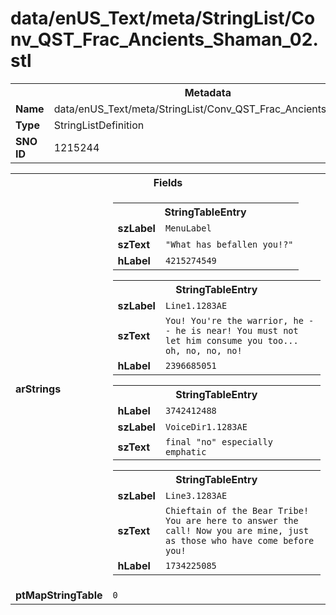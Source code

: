 <h1>data/enUS_Text/meta/StringList/Conv_QST_Frac_Ancients_Shaman_02.stl</h1><table><tr><th colspan="100%">Metadata</th></tr><tr><td><b>Name</b></td><td>data/enUS_Text/meta/StringList/Conv_QST_Frac_Ancients_Shaman_02.stl</td></tr><tr><td><b>Type</b></td><td>StringListDefinition</td></tr><tr><td><b>SNO ID</b></td><td>1215244</td></tr></table>

<table><tr><th colspan="100%">Fields</th></tr><tr><td><b>arStrings</b></td><td><table><tr><th colspan="100%">StringTableEntry</th></tr><tr><td><b>szLabel</b></td><td><code>MenuLabel</code></td></tr><tr><td><b>szText</b></td><td><code>"What has befallen you!?"</code></td></tr><tr><td><b>hLabel</b></td><td><code>4215274549</code></td></tr></table>


<table><tr><th colspan="100%">StringTableEntry</th></tr><tr><td><b>szLabel</b></td><td><code>Line1.1283AE</code></td></tr><tr><td><b>szText</b></td><td><code>You! You're the warrior, he -- he is near! You must not let him consume you too... oh, no, no, no!</code></td></tr><tr><td><b>hLabel</b></td><td><code>2396685051</code></td></tr></table>


<table><tr><th colspan="100%">StringTableEntry</th></tr><tr><td><b>hLabel</b></td><td><code>3742412488</code></td></tr><tr><td><b>szLabel</b></td><td><code>VoiceDir1.1283AE</code></td></tr><tr><td><b>szText</b></td><td><code>final "no" especially emphatic</code></td></tr></table>


<table><tr><th colspan="100%">StringTableEntry</th></tr><tr><td><b>szLabel</b></td><td><code>Line3.1283AE</code></td></tr><tr><td><b>szText</b></td><td><code>Chieftain of the Bear Tribe! You are here to answer the call! Now you are mine, just as those who have come before you!</code></td></tr><tr><td><b>hLabel</b></td><td><code>1734225085</code></td></tr></table>


</td></tr><tr><td><b>ptMapStringTable</b></td><td><code>0</code></td></tr></table>

